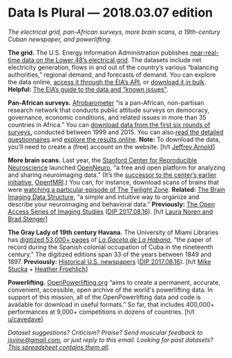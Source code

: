 Data Is Plural — 2018.03.07 edition
===================================

*The electrical grid, pan-African surveys, more brain scans, a 19th-century Cuban newspaper, and powerlifting.*


__The grid.__ The U.S. Energy Information Administration publishes [near-real-time data on the Lower 48’s electrical grid](https://www.eia.gov/realtime_grid/). The datasets include net electricity generation, flows in and out of the country’s various “balancing authorities,” regional demand, and forecasts of demand. You can explore the data online, [access it through the EIA’s API](https://www.eia.gov/opendata/qb.php?category=2123635), or [download it in bulk](https://www.eia.gov/opendata/bulkfiles.php). __Helpful:__ [The EIA’s guide to the data and “known issues”](https://www.eia.gov/realtime_grid/docs/UserGuideAndKnownIssues.pdf).


__Pan-African surveys.__ [Afrobarometer](http://www.afrobarometer.org/about) “is a pan-African, non-partisan research network that conducts public attitude surveys on democracy, governance, economic conditions, and related issues in more than 35 countries in Africa.” You can [download data from the first six rounds of surveys](http://www.afrobarometer.org/data/merged-data)__,__ conducted between 1999 and 2015. You can also [read the detailed questionnaires](http://www.afrobarometer.org/surveys-and-methods/questionnaires) and [explore the results online](http://afrobarometer.org/online-data-analysis/getting-started). __Note:__ To download the data, you’ll need to create a (free) account on the website. [h/t [Jeffrey Arnold](https://github.com/jrnold/afrobarometer)]


__More brain scans.__ Last year, the [Stanford Center for Reproducible Neuroscience](http://reproducibility.stanford.edu/about-us/) launched [OpenNeuro](https://openneuro.org/faq), “a free and open platform for analyzing and sharing neuroimaging data.” (It’s the [successor to the center’s earlier initiative](http://reproducibility.stanford.edu/openfmri-becomes-openneuro/), [OpenfMRI](https://openfmri.org/).) You can, for instance, download scans of brains that were [watching a particular episode of The Twilight Zone](https://openneuro.org/datasets/ds001145/versions/00001). __Related:__ [The Brain Imaging Data Structure](http://bids.neuroimaging.io/), “a simple and intuitive way to organize and describe your neuroimaging and behavioral data.” __Previously:__ [The Open Access Series of Imaging Studies](http://www.oasis-brains.org/) ([DIP 2017.08.16](https://www.data-is-plural.com/archive/2017-08-16-edition)). [h/t [Laura Noren and Brad Stenger](https://cds.nyu.edu/newsletter/)]


__The Gray Lady of 19th century Havana.__ The University of Miami Libraries has [digitized 53,000+ pages](https://github.com/UMiamiLibraries/collections-as-data/tree/master/LaGaceta) of *[La Gaceta de La Habana](http://merrick.library.miami.edu/cubanHeritage/cubanlaw/lagaceta.php)*, “the paper of record during the Spanish colonial occupation of Cuba in the nineteenth century.” The digitized editions span 33 of the years between 1849 and 1897. __Previously:__ [Historical U.S. newspapers](https://chroniclingamerica.loc.gov/about/) ([DIP 2017.08.16](https://www.data-is-plural.com/archive/2017-08-16-edition)). [h/t [Mike Stucka](https://twitter.com/MikeStucka) + [Heather Froehlich](https://twitter.com/heatherfro/status/969658558206873600)]


__Powerlifting.__ [OpenPowerlifting.org](http://www.openpowerlifting.org/data.html) “aims to create a permanent, accurate, convenient, accessible, open archive of the world's powerlifting data. In support of this mission, all of the OpenPowerlifting data and code is available for download in useful formats.” So far, that includes 400,000+ performances at 9,000+ competitions in dozens of countries. [h/t [u/cavedave](https://www.reddit.com/r/datasets/comments/7uqn4i/powerlifting_data/)]


*Dataset suggestions? Criticism? Praise? Send muscular feedback to <jsvine@gmail.com>, or just reply to this email. Looking for past datasets? [This spreadsheet contains them all](https://docs.google.com/spreadsheets/d/1wZhPLMCHKJvwOkP4juclhjFgqIY8fQFMemwKL2c64vk).*